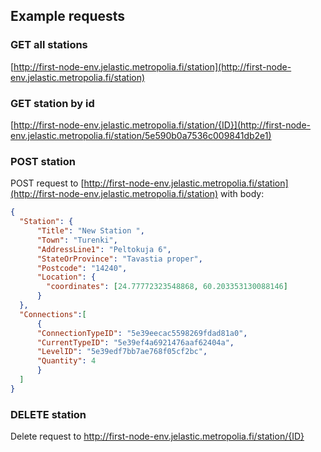 ## Example requests

### GET all stations
[http://first-node-env.jelastic.metropolia.fi/station](http://first-node-env.jelastic.metropolia.fi/station)

### GET station by id
[http://first-node-env.jelastic.metropolia.fi/station/{ID}](http://first-node-env.jelastic.metropolia.fi/station/5e590b0a7536c009841db2e1)

### POST station
POST request to [http://first-node-env.jelastic.metropolia.fi/station](http://first-node-env.jelastic.metropolia.fi/station)
with body:
```json
{
  "Station": {
      "Title": "New Station ",
      "Town": "Turenki",
      "AddressLine1": "Peltokuja 6",
      "StateOrProvince": "Tavastia proper",
      "Postcode": "14240",
      "Location": {
        "coordinates": [24.77772323548868, 60.203353130088146]
      }
  },
  "Connections":[
      {
      "ConnectionTypeID": "5e39eecac5598269fdad81a0",
      "CurrentTypeID": "5e39ef4a6921476aaf62404a",
      "LevelID": "5e39edf7bb7ae768f05cf2bc",
      "Quantity": 4
      }
  ]
}
```

### DELETE station
Delete request to http://first-node-env.jelastic.metropolia.fi/station/{ID}
